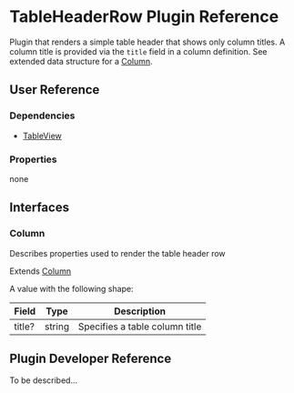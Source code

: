 # TableHeaderRow Plugin Reference

Plugin that renders a simple table header that shows only column titles. A column title is provided via the `title` field in a column definition. See extended data structure for a [Column](#column).

## User Reference

### Dependencies

- [TableView](table-view.md)

### Properties

none

## Interfaces

### Column

Describes properties used to render the table header row

Extends [Column](datagrid.md#column)

A value with the following shape:

Field | Type | Description
------|------|------------
title? | string | Specifies a table column title

## Plugin Developer Reference

To be described...
